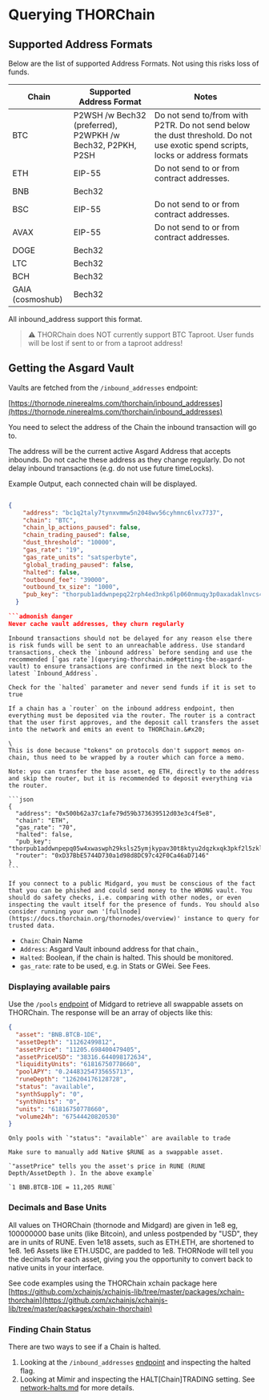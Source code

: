 # Querying THORChain

## Supported Address Formats

Below are the list of supported Address Formats. Not using this risks loss of funds.

| Chain            | Supported Address Format                                   | Notes                                                                                                                          |
| ---------------- | ---------------------------------------------------------- | ------------------------------------------------------------------------------------------------------------------------------ |
| BTC              | P2WSH /w Bech32 (preferred), P2WPKH /w Bech32, P2PKH, P2SH | Do not send to/from with P2TR. Do not send below the dust threshold. Do not use exotic spend scripts, locks or address formats |
| ETH              | EIP-55                                                     | Do not send to or from contract addresses.                                                                                     |
| BNB              | Bech32                                                     |                                                                                                                                |
| BSC              | EIP-55                                                     | Do not send to or from contract addresses.                                                                                     |
| AVAX             | EIP-55                                                     | Do not send to or from contract addresses.                                                                                     |
| DOGE             | Bech32                                                     |                                                                                                                                |
| LTC              | Bech32                                                     |                                                                                                                                |
| BCH              | Bech32                                                     |                                                                                                                                |
| GAIA (cosmoshub) | Bech32                                                     |                                                                                                                                |

All inbound_address support this format.

> ⚠️ THORChain does NOT currently support BTC Taproot. User funds will be lost if sent to or from a taproot address!

## Getting the Asgard Vault

Vaults are fetched from the `/inbound_addresses` endpoint:

[https://thornode.ninerealms.com/thorchain/inbound_addresses](https://thornode.ninerealms.com/thorchain/inbound_addresses)

You need to select the address of the Chain the inbound transaction will go to.

The address will be the current active Asgard Address that accepts inbounds. Do not cache these address as they change regularly. Do not delay inbound transactions (e.g. do not use future timeLocks).

Example Output, each connected chain will be displayed.

````json

{
    "address": "bc1q2taly7tynxvmmw5n2048wv56cyhmnc6lvx7737",
    "chain": "BTC",
    "chain_lp_actions_paused": false,
    "chain_trading_paused": false,
    "dust_threshold": "10000",
    "gas_rate": "19",
    "gas_rate_units": "satsperbyte",
    "global_trading_paused": false,
    "halted": false,
    "outbound_fee": "39000",
    "outbound_tx_size": "1000",
    "pub_key": "thorpub1addwnpepq22rph4ed3nkp6lp060nmuqy3p0axadaklnvcs4qfrgyq6zl0rrux9jxkxj"
  }

```admonish danger
Never cache vault addresses, they churn regularly
````

```admonish danger
Inbound transactions should not be delayed for any reason else there is risk funds will be sent to an unreachable address. Use standard transactions, check the `inbound address` before sending and use the recommended [`gas rate`](querying-thorchain.md#getting-the-asgard-vault) to ensure transactions are confirmed in the next block to the latest `Inbound_Address`.
```

```admonish danger
Check for the `halted` parameter and never send funds if it is set to true
```

````admonish warning
If a chain has a `router` on the inbound address endpoint, then everything must be deposited via the router. The router is a contract that the user first approves, and the deposit call transfers the asset into the network and emits an event to THORChain.&#x20;

\
This is done because "tokens" on protocols don't support memos on-chain, thus need to be wrapped by a router which can force a memo.

Note: you can transfer the base asset, eg ETH, directly to the address and skip the router, but it is recommended to deposit everything via the router.

```json
{
  "address": "0x500b62a37c1afe79d59b373639512d03e3c4f5e8",
  "chain": "ETH",
  "gas_rate": "70",
  "halted": false,
  "pub_key": "thorpub1addwnpepq05w4xwaswph29ksls25ymjkypav30t8ktyu2dqzkxqk3pkf2l5zklvfzef",
  "router": "0xD37BbE5744D730a1d98d8DC97c42F0Ca46aD7146"
}
```

````

```admonish warning
If you connect to a public Midgard, you must be conscious of the fact that you can be phished and could send money to the WRONG vault. You should do safety checks, i.e. comparing with other nodes, or even inspecting the vault itself for the presence of funds. You should also consider running your own '[fullnode](https://docs.thorchain.org/thornodes/overview)' instance to query for trusted data.
```

- `Chain`: Chain Name
- `Address`: Asgard Vault inbound address for that chain.,
- `Halted`: Boolean, if the chain is halted. This should be monitored.
- `gas_rate`: rate to be used, e.g. in Stats or GWei. See Fees.

### Displaying available pairs

Use the `/pools` [endpoint](https://midgard.thorchain.info/v2/pools) of Midgard to retrieve all swappable assets on THORChain. The response will be an array of objects like this:

```json
{
  "asset": "BNB.BTCB-1DE",
  "assetDepth": "11262499812",
  "assetPrice": "11205.698400479405",
  "assetPriceUSD": "38316.644098172634",
  "liquidityUnits": "61816750778660",
  "poolAPY": "0.24483254735655713",
  "runeDepth": "126204176128728",
  "status": "available",
  "synthSupply": "0",
  "synthUnits": "0",
  "units": "61816750778660",
  "volume24h": "67544420820530"
}
```

```admonish info
Only pools with `"status": "available"` are available to trade
```

```admonish info
Make sure to manually add Native $RUNE as a swappable asset.
```

```admonish info
`"assetPrice" tells you the asset's price in RUNE (RUNE Depth/AssetDepth ). In the above example`

`1 BNB.BTCB-1DE = 11,205 RUNE`
```

### Decimals and Base Units

All values on THORChain (thornode and Midgard) are given in 1e8 eg, 100000000 base units (like Bitcoin), and unless postpended by "USD", they are in units of RUNE. Even 1e18 assets, such as ETH.ETH, are shortened to 1e8. 1e6 Assets like ETH.USDC, are padded to 1e8. THORNode will tell you the decimals for each asset, giving you the opportunity to convert back to native units in your interface.

See code examples using the THORChain xchain package here [https://github.com/xchainjs/xchainjs-lib/tree/master/packages/xchain-thorchain](https://github.com/xchainjs/xchainjs-lib/tree/master/packages/xchain-thorchain)

### Finding Chain Status

There are two ways to see if a Chain is halted.

1. Looking at the `/inbound_addresses` [endpoint](https://thornode.ninerealms.com/thorchain/inbound_addresses) and inspecting the halted flag.
2. Looking at Mimir and inspecting the HALT\[Chain]TRADING setting. See [network-halts.md](network-halts.md "mention") for more details.
